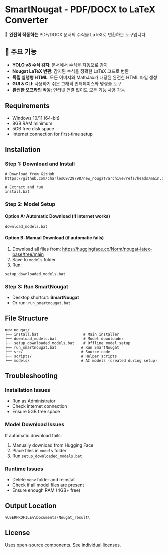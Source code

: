 # SmartNougat - PDF/DOCX to LaTeX Converter

🚀 **완전히 작동하는** PDF/DOCX 문서의 수식을 LaTeX로 변환하는 도구입니다.

## 🎯 주요 기능
- **YOLO v8 수식 감지**: 문서에서 수식을 자동으로 감지
- **Nougat LaTeX 변환**: 감지된 수식을 정확한 LaTeX 코드로 변환  
- **독립 실행형 HTML**: 모든 이미지와 MathJax가 내장된 완전한 HTML 파일 생성
- **GUI & CLI**: 사용하기 쉬운 그래픽 인터페이스와 명령줄 도구
- **완전한 오프라인 작동**: 인터넷 연결 없이도 모든 기능 사용 가능

## Requirements
- Windows 10/11 (64-bit)
- 8GB RAM minimum
- 5GB free disk space
- Internet connection for first-time setup

## Installation

### Step 1: Download and Install
```batch
# Download from GitHub
https://github.com/charles69729798/new_nougat/archive/refs/heads/main.zip

# Extract and run
install.bat
```

### Step 2: Model Setup

#### Option A: Automatic Download (if internet works)
```batch
download_models.bat
```

#### Option B: Manual Download (if automatic fails)
1. Download all files from: https://huggingface.co/Norm/nougat-latex-base/tree/main
2. Save to `models` folder
3. Run:
```batch
setup_downloaded_models.bat
```

### Step 3: Run SmartNougat
- Desktop shortcut: **SmartNougat**
- Or run: `run_smartnougat.bat`

## File Structure
```
new_nougat/
├── install.bat                    # Main installer
├── download_models.bat            # Model downloader
├── setup_downloaded_models.bat    # Offline model setup
├── run_smartnougat.bat           # Run SmartNougat
├── src/                          # Source code
├── scripts/                      # Helper scripts
└── models/                       # AI models (created during setup)
```

## Troubleshooting

### Installation Issues
- Run as Administrator
- Check internet connection
- Ensure 5GB free space

### Model Download Issues
If automatic download fails:
1. Manually download from Hugging Face
2. Place files in `models` folder
3. Run `setup_downloaded_models.bat`

### Runtime Issues
- Delete `venv` folder and reinstall
- Check if all model files are present
- Ensure enough RAM (4GB+ free)

## Output Location
```
%USERPROFILE%\Documents\Nougat_result\
```

## License
Uses open-source components. See individual licenses.